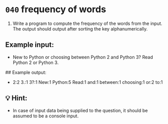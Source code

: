 # `040` frequency of words 

1. Write a program to compute the frequency of the words from the input. The output should output after sorting the key alphanumerically. 

## Example input:

+ New to Python or choosing between Python 2 and Python 3? Read Python 2 or Python 3.

## Example output:

+ 2:2
 3.:1
 3?:1
 New:1
 Python:5
 Read:1
 and:1
 between:1
 choosing:1
 or:2
 to:1

## 💡 Hint:

+ In case of input data being supplied to the question, it should be assumed to be a console input.